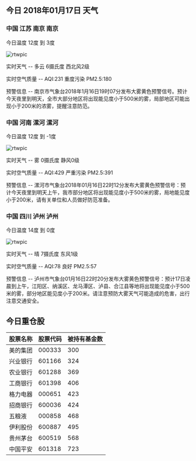 ## 今日 2018年01月17日 天气
### 中国 江苏 南京 南京

今日温度 12度 到 3度

![rtwpic](http://app1.showapi.com/weather/icon/night/01.png)

实时天气 -- 多云 6摄氏度 西北风2级

实时空气质量 -- AQI:231 重度污染 PM2.5:180

预警信息 -- 南京市气象台2018年1月16日19时07分发布大雾黄色预警信号。预计今天夜里到明天，全市大部分地区将出现能见度小于500米的雾，局部地区可能出现小于200米的浓雾，提醒注意防范。
    
### 中国 河南 漯河 漯河

今日温度 12度 到 -1度

![rtwpic](http://app1.showapi.com/weather/icon/night/18.png)

实时天气 -- 雾 0摄氏度 静风0级

实时空气质量 -- AQI:429 严重污染 PM2.5:391

预警信息 -- 漯河市气象台2018年01月16日22时12分发布大雾黄色预警信号：预计今天夜里到明天上午，我市部分地区将出现能见度小于500米的雾，局地能见度小于200米，请有关单位和人员做好防范准备。
    
### 中国 四川 泸州 泸州

今日温度 14度 到 0度

![rtwpic](http://app1.showapi.com/weather/icon/night/00.png)

实时天气 -- 晴 7摄氏度 东风1级

实时空气质量 -- AQI:78 良好 PM2.5:57

预警信息 -- 泸州市气象台01月16日22时20分发布大雾黄色预警信号：预计17日凌晨到上午，江阳区、纳溪区、龙马潭区、泸县、合江县等地将出现能见度小于500米的雾，部分地区能见度小于200米。请注意预防大雾天气可能造成的危害，出行注意交通安全。
    
## 今日重仓股 

|股票名称|股票代码|被持有基金数|
|---|---|---|
|美的集团|000333|300|
|兴业银行|601166|324|
|农业银行|601288|369|
|工商银行|601398|406|
|格力电器|000651|423|
|招商银行|600036|424|
|五粮液|000858|468|
|伊利股份|600887|495|
|贵州茅台|600519|568|
|中国平安|601318|723|
